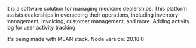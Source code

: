 It is a software solution for managing medicine dealerships. This platform assists dealerships in overseeing their operations, including inventory management, invoicing, customer management, and more. Adding activity log for user activity tracking.

It's being made with MEAN stack.
Node version: 20.18.0
